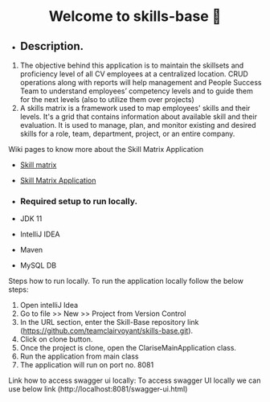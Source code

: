 <h1 align="center">Welcome to skills-base 👋</h1>

- ## Description.
1) The objective behind this application is to maintain the skillsets and proficiency level of 
all CV employees at a centralized location. CRUD operations along with reports will help management 
and People Success Team to understand employees’ competency levels and to guide them for the next 
levels (also to utilize them over projects)
2) A skills matrix is a framework used to map employees' skills and their levels. It's a grid that 
  contains information about available skill and their evaluation. It is used to manage, plan, and 
  monitor existing and desired skills for a role, team, department, project, or an entire company.

Wiki pages to know more about the Skill Matrix Application
- [Skill matrix](https://clairvoyant.atlassian.net/wiki/spaces/IndiaTeam/pages/2675507201/Skill+matrix)
- [Skill Matrix Application](https://clairvoyant.atlassian.net/wiki/spaces/IndiaTeam/pages/2620850221/Skill+Matrix+Application)

- ### Required setup to run locally.
- JDK 11
- IntelliJ IDEA
- Maven
- MySQL DB

Steps how to run locally. 
To run the application locally follow the below steps:
1) Open intelliJ Idea
2) Go to file >> New >> Project from Version Control
3) In the URL section, enter the Skill-Base repository link (https://github.com/teamclairvoyant/skills-base.git).
4) Click on clone button.
5) Once the project is clone, open the ClariseMainApplication class.
6) Run the application from main class
7) The application will run on port no. 8081

Link how to access swagger ui locally:
To access swagger UI locally we can use below link
(http://localhost:8081/swagger-ui.html)
